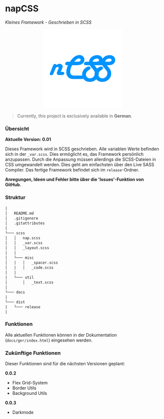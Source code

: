 # napCSS
*Kleines Framework - Geschrieben in SCSS*


<p align="center">
  <img src="https://raw.githubusercontent.com/derechtenap/napCSS/master/docs/static/napcss-logo.png" alt="napCSS">
</p>


> Currently, this project is exclusively available in **German**.
### Übersicht
**Aktuelle Version: 0.01**

Dieses Framework wird in SCSS geschrieben. Alle variablen Werte befinden sich in der `_var.scss`. Dies ermöglicht es, das Framework persönlich anzupassen. Durch die Anpassung müssen allerdings die SCSS-Dateien in CSS umgewandelt werden. Dies geht am einfachsten über den Live SASS Compiler. Das fertige Framework befindet sich im `release`-Ordner.

**Anregungen, Ideen und Fehler bitte über die 'Issues'-Funktion von GitHub.**
### Struktur
```
|
│   README.md
│   .gitigonore  
│   .gitattributes
|
└─── scss
│   │   nap.scss
│   │   _var.scss
│   │   _layout.scss
|   |
│   └─── misc
│   |   │   _spacer.scss
│   |   │   _code.scss
|   |
|   └─── util
│       │   _text.scss   
|
└─── docs
|
└─── dist
|   └─── release
|
```
### Funktionen
Alle aktuellen Funktionen können in der Dokumentation (`docs/ger/index.html`) eingesehen werden.
### Zukünftige Funktionen
Dieser Funktionen sind für die nächsten Versionen geplant:

**0.0.2**
- Flex Grid-System
- Border Utils
- Background Utils

**0.0.3**
- Darkmode
